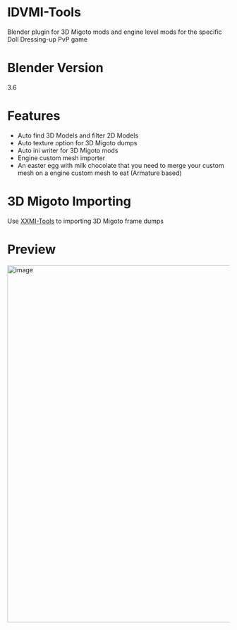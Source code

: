 # IDVMI-Tools
Blender plugin for 3D Migoto mods and engine level mods for the specific Doll Dressing-up PvP game

# Blender Version
3.6

# Features
- Auto find 3D Models and filter 2D Models
- Auto texture option for 3D Migoto dumps
- Auto ini writer for 3D Migoto mods
- Engine custom mesh importer
- An easter egg with milk chocolate that you need to merge your custom mesh on a engine custom mesh to eat (Armature based)

# 3D Migoto Importing
Use [XXMI-Tools](https://github.com/leotorrez/XXMITools) to importing 3D Migoto frame dumps

# Preview
<img width="1509" height="810" alt="image" src="https://github.com/user-attachments/assets/1765e11f-10dd-49cb-a349-da3ae8b7cbde" />
